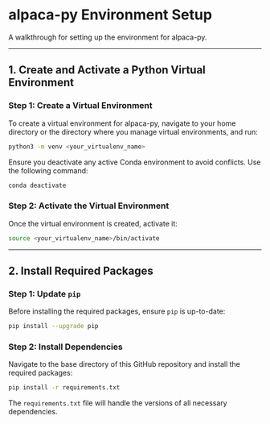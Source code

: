 # alpaca-py Environment Setup

A walkthrough for setting up the environment for alpaca-py.

---

## 1. Create and Activate a Python Virtual Environment

### **Step 1: Create a Virtual Environment**
To create a virtual environment for alpaca-py, navigate to your home directory or the directory where you manage virtual environments, and run:

```bash
python3 -m venv <your_virtualenv_name>
```

Ensure you deactivate any active Conda environment to avoid conflicts. Use the following command:

```bash
conda deactivate
```

### **Step 2: Activate the Virtual Environment**
Once the virtual environment is created, activate it:

```bash
source <your_virtualenv_name>/bin/activate
```

---

## 2. Install Required Packages

### **Step 1: Update `pip`**
Before installing the required packages, ensure `pip` is up-to-date:

```bash
pip install --upgrade pip
```

### **Step 2: Install Dependencies**
Navigate to the base directory of this GitHub repository and install the required packages:

```bash
pip install -r requirements.txt
```

The `requirements.txt` file will handle the versions of all necessary dependencies.

